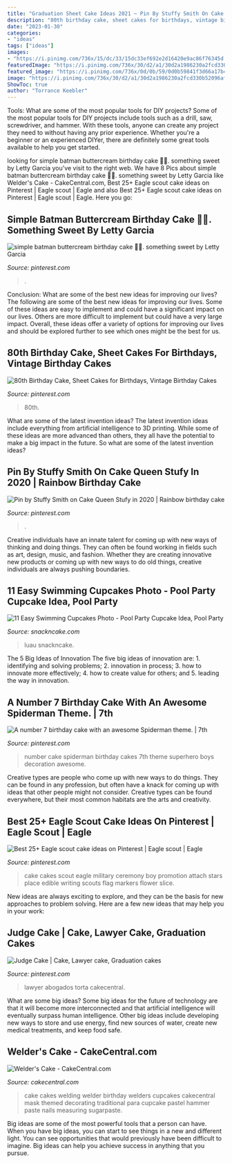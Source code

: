```yaml
---
title: "Graduation Sheet Cake Ideas 2021 ~ Pin By Stuffy Smith On Cake Queen Stufy In 2020"
description: "80th birthday cake, sheet cakes for birthdays, vintage birthday cakes"
date: "2023-01-30"
categories:
- "ideas"
tags: ["ideas"]
images:
- "https://i.pinimg.com/736x/15/dc/33/15dc33ef692e2d16420e9ac86f76345d.jpg"
featuredImage: "https://i.pinimg.com/736x/30/d2/a1/30d2a1986230a2fcd330b52096af4464--cupcake-decoration-number-.jpg"
featured_image: "https://i.pinimg.com/736x/0d/0b/59/0d0b59841f3d66a17b4b63980307e53a.jpg"
image: "https://i.pinimg.com/736x/30/d2/a1/30d2a1986230a2fcd330b52096af4464--cupcake-decoration-number-.jpg"
ShowToc: true
author: "Torrance Keebler"
---
```



Tools: What are some of the most popular tools for DIY projects?
Some of the most popular tools for DIY projects include tools such as a drill, saw, screwdriver, and hammer. With these tools, anyone can create any project they need to without having any prior experience. Whether you're a beginner or an experienced DIYer, there are definitely some great tools available to help you get started.

	

		
looking for simple batman buttercream birthday cake 💛🖤. something sweet by Letty Garcia you've visit to the right web. We have 8 Pics about simple batman buttercream birthday cake 💛🖤. something sweet by Letty Garcia like Welder&#039;s Cake - CakeCentral.com, Best 25+ Eagle scout cake ideas on Pinterest | Eagle scout | Eagle and also Best 25+ Eagle scout cake ideas on Pinterest | Eagle scout | Eagle. Here you go:
		
    
## Simple Batman Buttercream Birthday Cake 💛🖤. Something Sweet By Letty Garcia

<img loading=lazy src="https://i.pinimg.com/736x/fd/a3/e8/fda3e8f85c102a487880f193ac9d197e.jpg" onerror="this.onerror=null;this.src='https://tse4.mm.bing.net/th?id=OIP.ZbFHlodT3XbuuQ6P28ArAwHaNL&amp;pid=15.1';" alt="simple batman buttercream birthday cake 💛🖤. something sweet by Letty Garcia">

_Source: pinterest.com_

>. 

	

Conclusion: What are some of the best new ideas for improving our lives?
The following are some of the best new ideas for improving our lives. Some of these ideas are easy to implement and could have a significant impact on our lives. Others are more difficult to implement but could have a very large impact. Overall, these ideas offer a variety of options for improving our lives and should be explored further to see which ones might be the best for us.

    
## 80th Birthday Cake, Sheet Cakes For Birthdays, Vintage Birthday Cakes

<img loading=lazy src="https://i.pinimg.com/736x/35/f9/29/35f9298827c4d8d221239cf798862b30.jpg" onerror="this.onerror=null;this.src='https://tse4.mm.bing.net/th?id=OIP.U6aELImyLnbWoy4PYdYn8QHaK0&amp;pid=15.1';" alt="80th Birthday Cake, Sheet Cakes for Birthdays, Vintage Birthday Cakes">

_Source: pinterest.com_

>80th. 

	

What are some of the latest invention ideas?
The latest invention ideas include everything from artificial intelligence to 3D printing. While some of these ideas are more advanced than others, they all have the potential to make a big impact in the future. So what are some of the latest invention ideas?

    
## Pin By Stuffy Smith On Cake Queen Stufy In 2020 | Rainbow Birthday Cake

<img loading=lazy src="https://i.pinimg.com/736x/15/dc/33/15dc33ef692e2d16420e9ac86f76345d.jpg" onerror="this.onerror=null;this.src='https://tse2.mm.bing.net/th?id=OIP.oT6_q3Tq4JUA804DyT7mYAHaJ3&amp;pid=15.1';" alt="Pin by Stuffy Smith on Cake Queen Stufy in 2020 | Rainbow birthday cake">

_Source: pinterest.com_

>. 

	

Creative individuals have an innate talent for coming up with new ways of thinking and doing things. They can often be found working in fields such as art, design, music, and fashion. Whether they are creating innovative new products or coming up with new ways to do old things, creative individuals are always pushing boundaries.

    
## 11 Easy Swimming Cupcakes Photo - Pool Party Cupcake Idea, Pool Party

<img loading=lazy src="https://www.snackncake.com/postpic/2015/10/swimming-cupcakes_802787.jpg" onerror="this.onerror=null;this.src='https://tse2.mm.bing.net/th?id=OIP.zv9FsvUzhPzvRAncXxFOXwHaJ3&amp;pid=15.1';" alt="11 Easy Swimming Cupcakes Photo - Pool Party Cupcake Idea, Pool Party">

_Source: snackncake.com_

>luau snackncake. 

	

The 5 Big Ideas of Innovation
The five big ideas of innovation are: 1. identifying and solving problems; 2. innovation in process; 3. how to innovate more effectively; 4. how to create value for others; and 5. leading the way in innovation.

    
## A Number 7 Birthday Cake With An Awesome Spiderman Theme. | 7th

<img loading=lazy src="https://i.pinimg.com/736x/30/d2/a1/30d2a1986230a2fcd330b52096af4464--cupcake-decoration-number-.jpg" onerror="this.onerror=null;this.src='https://tse2.mm.bing.net/th?id=OIP.XuKmzDfbluuJeaCPdbKQRgHaJ3&amp;pid=15.1';" alt="A number 7 birthday cake with an awesome Spiderman theme. | 7th">

_Source: pinterest.com_

>number cake spiderman birthday cakes 7th theme superhero boys decoration awesome. 

	

Creative types are people who come up with new ways to do things. They can be found in any profession, but often have a knack for coming up with ideas that other people might not consider. Creative types can be found everywhere, but their most common habitats are the arts and creativity.

    
## Best 25+ Eagle Scout Cake Ideas On Pinterest | Eagle Scout | Eagle

<img loading=lazy src="https://i.pinimg.com/736x/ba/a0/6a/baa06af6d685ce9e232b4df0357b66f2.jpg" onerror="this.onerror=null;this.src='https://tse1.mm.bing.net/th?id=OIP.TnlC2CYK4dGVzo6FQeD2rQHaLH&amp;pid=15.1';" alt="Best 25+ Eagle scout cake ideas on Pinterest | Eagle scout | Eagle">

_Source: pinterest.com_

>cake cakes scout eagle military ceremony boy promotion attach stars place edible writing scouts flag markers flower slice. 

	

New ideas are always exciting to explore, and they can be the basis for new approaches to problem solving. Here are a few new ideas that may help you in your work: 

    
## Judge Cake | Cake, Lawyer Cake, Graduation Cakes

<img loading=lazy src="https://i.pinimg.com/736x/0d/0b/59/0d0b59841f3d66a17b4b63980307e53a.jpg" onerror="this.onerror=null;this.src='https://tse1.mm.bing.net/th?id=OIP.x90od6t8nG7iyEl1r0ULmwHaJ3&amp;pid=15.1';" alt="Judge Cake | Cake, Lawyer cake, Graduation cakes">

_Source: pinterest.com_

>lawyer abogados torta cakecentral. 

	

What are some big ideas?
Some big ideas for the future of technology are that it will become more interconnected and that artificial intelligence will eventually surpass human intelligence. Other big ideas include developing new ways to store and use energy, find new sources of water, create new medical treatments, and keep food safe.

    
## Welder&#039;s Cake - CakeCentral.com

<img loading=lazy src="https://cdn001.cakecentral.com/gallery/2015/03/900_854564Ug8g_welders-cake.jpg" onerror="this.onerror=null;this.src='https://tse2.mm.bing.net/th?id=OIP.0AvJGJeXVPMYzKWmI8bxugHaJ4&amp;pid=15.1';" alt="Welder&#039;s Cake - CakeCentral.com">

_Source: cakecentral.com_

>cake cakes welding welder birthday welders cupcakes cakecentral mask themed decorating traditional para cupcake pastel hammer paste nails measuring sugarpaste. 

	

Big ideas are some of the most powerful tools that a person can have. When you have big ideas, you can start to see things in a new and different light. You can see opportunities that would previously have been difficult to imagine. Big ideas can help you achieve success in anything that you pursue.

